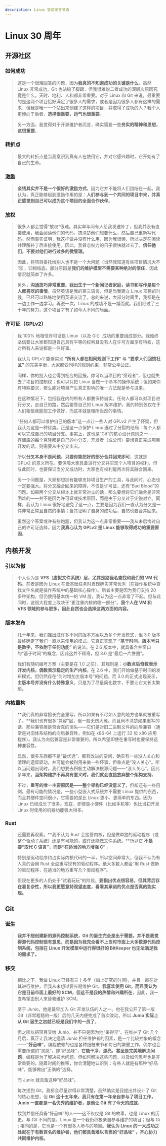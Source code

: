 ```yaml
---
description: Linus 受访发言节选
---
```


# Linux 30 周年

## 开源社区

### 如何成功

> 这是一个很难回答的问题，因为**我真的不知道成功的关键是什么**。虽然 Linux 非常成功，Git 也站稳了脚跟，但我很难说二者成功的深层次原因究竟是什么。天时、地利、人和都非常重要。对于 Linux 和 Git 来说，最重要的是这两个项目恰好满足了很多人的需求，或者是因为很多人都有这样的需求，但我是唯一一个站出来创建了这样的项目，并取得了成功的人？我个人更倾向于后者，**选择很重要，运气也很重要**。
>
> 另一方面，我觉得对于开源维护者而言，确实需要一些**务实的精神和思想，这很重要**。

### 转折点

> 最大的转折点是当我意识到真有人在使用它，并对它感兴趣时，它开始有了自己的生命。

### 激励

> **金钱其实并不是一个很好的激励方式**，因为它并不能将人们团结在一起。我认为，真正能够起到激励作用的是：**人们参与到一个共同的项目中来，并真正感觉到自己可以成为这个项目的全面合作伙伴**。

### 放权

> 很多人都会觉得“放权”很难。其实早年间有人给我发送补丁，但我并没有直接使用，我会阅读他们的代码，搞清楚他们想要什么，然后自己重新写代码。然而事实证明，我这样做并没有什么用，因为我很懒，所以决定在阅读并理解补丁后直接使用。因此，我眷恋权力的日子很快就过去了。**信任他们，不要对他们进行过多的微管理。**
>
> 因此，将项目委托给别人也不是一个大问题（当然我知道有些项目情况大不同），归根结底，部分原因是**我们的维护模型不需要某种绝对的信任**，因此情况就简单了许多。
>
> 另外，**沟通技巧非常重要**。**我出生于一个新闻记者家庭，读书和写作是每个人都喜欢的事情**。虽然英语是我的第三语言，但是当我建立 Linux 项目的时候，已经可以熟练地使用英语交流了。总的来说，大部分时间里，我都是在一边工作一边学习。再说一次，Linux 的成功不是一蹴而就。我们经过了三十年的努力，这个项目才有了如今大不同的局面。

### 许可证（GPLv2）

> 我 100% 地相信许可证是 Linux（以及 Git）成功的重要组成部分。我始终坚信要让大家都知道自己具有平等的权利且没有人在许可方面享有特权，这对所有人来说都是一件好事。
>
> 我认为 GPLv2 能够实现 **“所有人都在相同规则下工作”** 与 **“要求人们回馈社区”** 的完美平衡，大家都受同样的规则约束，非常公平公正。
>
> 同样，你的投入也会得到相应的回报。你可以当项目的“旁观者”，但也就失去了项目的控制权；也可以只把 Linux 当做一个基本的操作系统；但如果你有特殊要求，那么能对项目产生真正影响的唯一方法就是参与进来。
>
> 在这种情况下，包括我在内的所有人都要保持诚实。任何人都可以对项目进行分叉，走自己的路，然后接管自己的 Linux 版本维护。我的特别仅仅在于人们相信我能把工作做好，而这本就是理所当然的事情。
>
> “任何人都可以维护自己的版本”这一点让一些人对 GPLv2 产生了怀疑，但我认为这是一种优势。正是这一点保护 Linux 逃过了分裂的结局：每个人都可以完成自己的项目分支。事实上，这也是“Git”的核心设计原则之一——存储库的每个克隆都是自己的小分支，开发者（或公司）要想真正完成项目开发的话，则需要从中分叉出去。
>
> 所以**分叉本身不是问题，只要你能把好的部分合并回来即可**，这就是 GPLv2 的意义所在。要保障大家具备进行分叉并实现个人项目的权利，但与此同时，也要保证当分叉成功时，大家也有权利能再次将其融合回来。&#x20;
>
> 另一个问题是，大家都想拥有能够支持项目生产的工具，与此同时，心态也一定要强大。将分叉融合回来的障碍，不仅是许可证，还有“Bad Blood”的问题。如果两个分叉从根本上就非常对立的话，那么要想将它们融合是非常困难的——并不是因为许可证或技术原因，而是由于分叉过于尖锐对立。同样，我认为 Linux 很好地避免了这一点，主要是因为我们一直认为分叉是一件非常正常且自然的事情；当其证明了自身的成功后，自然也要合并回来。
>
> 虽然这个答案或许有些跑题，但我认为这一点非常重要——我从未后悔过自己的许可证选择，因为**我真心认为 GPLv2 是 Linux 能够取得成功的重要原因**。

## 内核开发

### 引以为傲

> 个人认为是 **VFS（虚拟文件系统）层，尤其是路径名查找和我们的 VM 代码**。前者是因为 Linux 在做基础任务时表现确实非常优秀（在操作系统中查找文件名就是操作系统中的基础核心操作）。后者主要是因为我们支持 20 多种架构，但仍使用基本统一的 VM 层，我认为这一点非常了不起。但与此同时，这很大程度上取决于“更注重内核的哪一部分”。**我个人在 VM 和 VFS 领域的参与更多，因此自然也会选择这两方面的内容。**

### 版本发布

> 几十年来，我们推出过许多不同的版本方案以及多个开发模式，但 3.0 版本最终确定了我们一直以来使用的模式。它真正实现了 **“基于时间，版本号只是数字，不依附于任何功能”** 的说法。在 2.6 版本中，就具备合并窗口的“基于时间”的概念，因此这并不稀奇，但 3.0 是“最后一片拼图”。
>
> 我们有随机编号方案（主要是在 1.0 之前），其规则是：**小数点后奇数表示开发内核，偶数表示稳定的生产内核**。在 2.6 中，我们开始做基于时间的发布模式。但仍然存在“何时增加主版本号”的问题。而 3.0 的正式出现表示，**主版本号并没有什么特殊意义**，只是为了尽量简化数字，不要让它太长太繁琐。

### 内核重构

> **我们真的非常擅长完全重写，所以如果有不尽如人意的地方也早就被重写了。**我们也有很多“兼容”层，但一般无伤大雅。而且尚不清楚如果重写的话，那些兼容层是否会真的消失——它们是对旧二进制文件的向后兼容（通常是对旧体系结构的向后兼容性，例如在 x86-64 上运行 32 位 x86 应用程序）。我认为向后兼容是非常重要的，所以希望即使在重写时也要保持这种兼容性。
>
> 显然，很多东西都不是“最优选”，都有改进的空间，确实有一些没人关心和清理的遗留驱动，并可能会被利用来做一些坏事，但重点是“没人关心”。所以当问题出现时，我们想要去积极主动解决根源问题——“没人关心”。因此多年来，**当架构维护不再具有意义时，我们就会直接放弃整个架构支持**。
>
> 不过，**重写的唯一主要原因是——整个架构已经没意义了**，但却还有一些用例。最有可能的情况是，一些小型嵌入式系统并不需要 Linux 提供的东西，而且其硬件空间很小，它需要的是比 Linux 更小、更简单的东西。因为 Linux 已经成长了很多。现在，即使是小硬件（比如手机等）也比当初开发 Linux 时使用的机器功能强大得多。

### Rust

> 还需要再观察。**我不认为 Rust 会接管内核，但是做单独的驱动程序（或整个驱动子系统）还是有可能的，或许还能做文件系统。**所以它 **不是要“取代 C 语言”，而是“在适当的地方增强 C”** 。
>
> 特别是驱动程序约占实际内核代码的一半，所以空间非常大，但我不认为有人真的会用 Rust 全盘重写现有的驱动程序。绝大多数人都会“用 Rust 做新的驱动程序，在适当的地方重写几个驱动程序”。
>
> 但现在更多的人仍处于“试着玩玩”的阶段。**要指出优点很容易，但其背后存在着复杂性，所以我更愿意持观望态度，看看其承诺的优点是否真的能实现。**

## Git

### 诞生

> **我并不想创建新的源码控制系统，Git 的诞生完全是出于需要。并不是我觉得源代码控制很有意思，而是因为我完全看不上当时市面上大多数源代码控制系统，包括在 Linux 开发模型中运行得很好的 BitKeeper 也无法满足我的需求了。**

### **移交**

> 相比之下，我做 Linux 已经有三十多年（加上研究的时间)，并且一直在对其进行维护，但我从未想过要长期维护 Git。**我喜欢使用 Git，而且我认为它是目前市面上最好的 SCM，但这不是我的热情和兴趣所在**，因此，我一直希望由别人来替我维护 SCM。
>
> 至于 Junio，他是最早加入 Git 开发队伍的人之一。他在我公开了第一版 Git（非常粗糙的一版）后的几天内便完成了首次改动。所以 **Junio 实际上从 Git 诞生之初就已经是我们中的一员了**。
>
> 但之所以把项目交给 Junio，并不只是因为他“来得早”。在维护了 Git 几个月后，真正让我决定邀请 Junio 担任维护者的因素，是一个比较抽象的概念——**“好品味”**。编程依赖的也是各种细枝末节和每日的繁重工作，偶尔也会需要所谓的“灵感”，即“好品味”，**它能干净、漂亮，甚至是完美地解决问题**。编程是为了解决技术问题，但如何解决这些问题，以及如何思考也是非常重要的。随着时间的推移，你会清楚地认识到：有些人就是有那种“好品味”，能够做出“正确的”选择。
>
> 而 Junio 就具备这种“好品味”。
>
> 每次提到 Git，我都会尽量讲得非常清楚，虽然确实是我提出并设计了 Git 的核心思想，但 **Git 这十五年来，我只有在第一年亲自参与了项目工作，Junio 一直都是一名优秀的维护者，是他让 Git 有了今天的成就**。
>
> 找到并信任具备“好品味”的人——这不仅仅是 Git 的故事，也是 Linux 的历史。与 Git 不同的是，Linux 是一个我仍积极亲自参与维护的项目；但与 Gi t 相同的是，它也是一个有很多人参与的项目。**我认为 Linux 的一大成功之处就在于有数百名的维护者，他们都具备难以言表的“好品味” ，齐心协力共同维护内核。**
